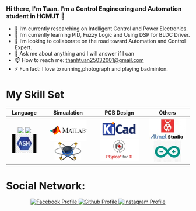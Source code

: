 ### Hi there, I'm Tuan. I'm a Control Engineering and Automation student in HCMUT  👋 



- 🔭 I’m currently researching on Intelligent Control and Power Electronics.
- 🌱 I’m currently learning PID, Fuzzy Logic and Using DSP for BLDC Driver.
- 👯 I’m looking to collaborate on the road toward Automation and Control Expert.
- 💬 Ask me about anything and I will answer if I can
- 📫 How to reach me: thanhtuan25032001@gmail.com
- ⚡ Fun fact: I love to running,photograph and playing badminton.

# My Skill Set

<p align="center">

| Language | Simualation | PCB Design| Others|
|:---:|:---:|:---:|:---:|
| <img src="https://img.shields.io/badge/C-00599C?style=for-the-badge&logo=c&logoColor=white" width = 60/> <img src="https://img.shields.io/badge/C%2B%2B-00599C?style=for-the-badge&logo=c%2B%2B&logoColor=white" width = 82/> ![assembly](Images/assm.jpg)| ![Matlab](Images/matlab.png) ![Proteus](Images/proteus.png)|![KiCad](Images/kicad.png) ![Pspice](Images/pspice.png)|![Atmel](Images/atmel.jfif) ![Arduino](Images/arduino.jpg)|
</p>

# Social Network:

<p align="center">
  <a href="https://www.facebook.com/tuan.kuro.2503/">
  <img width="150" src="https://img.shields.io/badge/Facebook-%231877F2.svg?style=for-the-badge&logo=Facebook&logoColor=white" alt="Facebook Profile" />
<a href="https://github.com/thanhtuan2503">
  <img width="150" src="https://img.shields.io/badge/github-%23121011.svg?style=for-the-badge&logo=github&logoColor=white" alt="Github Profile" />
<a href="https://www.instagram.com/tuannguyenngocthanh/">
  <img width="150" src="https://img.shields.io/badge/Instagram-E4405F?style=for-the-badge&logo=instagram&logoColor=white" alt="Instagram Profile" />

</p>